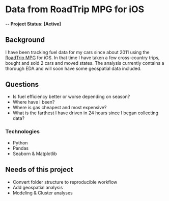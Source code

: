 # Data from RoadTrip MPG for iOS

#### -- Project Status: [Active]

## Background
I have been tracking fuel data for my cars since about 2011 using the [RoadTrip MPG](https://apps.apple.com/us/app/road-trip-mpg/id298398207) for iOS. In that time I have taken a few cross-country trips, bought and sold 2 cars and moved states. The analysis currently contains a thorough EDA and will soon have some geospatial data included. 

## Questions
- Is fuel efficiency better or worse depending on season?
- Where have I been?
- Where is gas cheapest and most expensive?
- What is the farthest I have driven in 24 hours since I began collecting data?

### Technologies
* Python
* Pandas
* Seaborn & Matplotlib

## Needs of this project

- Convert folder structure to reproducible workflow
- Add geospatial analysis
- Modeling & Cluster analyses
